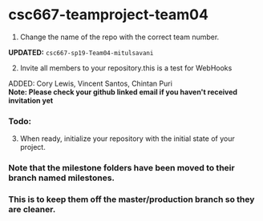 # csc667-teamproject-team04

1. Change the name of the repo with the correct team number. <br>

__UPDATED:__ `csc667-sp19-Team04-mitulsavani`

2. Invite all members to your repository.this is a test for WebHooks <br>

ADDED: Cory Lewis, Vincent Santos, Chintan Puri <br>
**Note: Please check your github linked email if you haven't received invitation yet**

### Todo:

3. When ready, initialize your repository with the initial state of your project.


### Note that the milestone folders have been moved to their branch named milestones. 
### This is to keep them off the master/production branch so they are cleaner.
